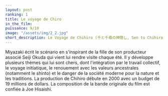 ```yaml
---
layout: post
ranking: 1
title: Le voyage de Chiro
in_the_film:
puissance: 9/10
image: "/assets/img/2_2.jpg"
short_description: Le Voyage de Chihiro (千と千尋の神隠し, Sen to Chihiro no kamikakushi?, littéralement « Kamikakushi de Sen et Chihiro ») est un film d'animation japonais écrit et réalisé par Hayao Miyazaki et produit par le studio Ghibli, sorti en 2001.
---
```


Miyazaki écrit le scénario en s'inspirant de la fille de son producteur associé Seiji Okuda qui vient lui rendre visite chaque été. Il y développe plusieurs thèmes qui lui sont chers, dont l'intégration par le travail collectif, le voyage initiatique, le renouement avec les valeurs ancestrales (notamment le shinto) et le danger de la société moderne pour la nature et les traditions. La production de Chihiro débute en 2000 avec un budget de 19 millions de dollars. La composition de la bande originale du film est confiée à Joe Hisaishi.
